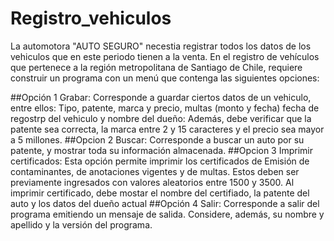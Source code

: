 # Registro_vehiculos

La automotora "AUTO SEGURO" necestia registrar todos los datos de los vehiculos que en este periodo tienen a la venta. En el registro de vehículos que pertenece a la región metropolitana de Santiago de Chile, requiere construir un programa con un menú que contenga las siguientes opciones:

##Opción 1
  Grabar: Corresponde a guardar ciertos datos de un vehiculo, entre ellos: Tipo, patente, marca y precio, multas (monto y fecha) fecha de regostrp del vehiculo y nombre del dueño:
  Además, debe verificar que la patente sea correcta, la marca entre 2 y 15 caracteres y el precio sea mayor a 5 millones.
##Opcion 2
  Buscar: Corresponde a buscar un auto por su patente, y mostrar toda su información almacenada.
##Opcion 3
  Imprimir certificados: Esta opción permite imprimir los certificados de Emisión de contaminantes, de anotaciones vigentes y de multas. Estos deben ser previamente ingresados con valores aleatorios entre 1500 y 3500. Al imprimir certificado, debe mostar el nombre del certifiado, la patente del auto y los datos del dueño actual
##Opción 4
  Salir: Corresponde a salir del programa emitiendo un mensaje de salida. Considere, además, su nombre y apellido y la versión del programa.
